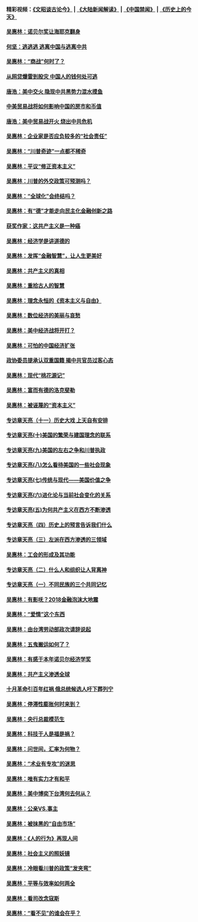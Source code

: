 #### 精彩视频：[《文昭谈古论今》](https://github.com/gfw-breaker/wenzhao/blob/master/README.md?t=01120030) | [《大陆新闻解读》](https://github.com/gfw-breaker/ntdtv-comedy/blob/master/README.md?t=01120030) | [《中国禁闻》](https://github.com/gfw-breaker/ntdtv-news/blob/master/README.md?t=01120030) | [《历史上的今天》](https://github.com/gfw-breaker/today-in-history/blob/master/README.md?t=01120030) 

#### [吴惠林：诺贝尔奖让海耶克翻身](../pages/nsc423/n10890049.md?t=01120030) 

#### [何坚：逃逃逃 逃离中国与逃离中共](../pages/nsc423/n10592891.md?t=01120030) 

#### [吴惠林：“商战”何时了？](../pages/nsc423/n10573558.md?t=01120030) 

#### [从网贷爆雷到股灾 中国人的钱何处可逃](../pages/nsc423/n10572800.md?t=01120030) 

#### [唐浩：美中交火 隐现中共黑势力混水摸鱼](../pages/nsc423/n10544040.md?t=01120030) 

#### [中美贸易战将如何影响中国的房市和币值](../pages/nsc423/n10543697.md?t=01120030) 

#### [唐浩：美中贸易战开火 烧出中共危机](../pages/nsc423/n10540126.md?t=01120030) 

#### [吴惠林：企业家是否应负较多的“社会责任”](../pages/nsc423/n10535022.md?t=01120030) 

#### [吴惠林：“川普奇迹”一点都不稀奇](../pages/nsc423/n10512808.md?t=01120030) 

#### [吴惠林：平议“修正资本主义”](../pages/nsc423/n10495724.md?t=01120030) 

#### [吴惠林：川普的外交政策可预测吗？](../pages/nsc423/n10462387.md?t=01120030) 

#### [吴惠林：“全球化”会终结吗？](../pages/nsc423/n10452838.md?t=01120030) 

#### [吴惠林：有“德”才能走向民主化金融创新之路](../pages/nsc423/n10432292.md?t=01120030) 

#### [获奖作家：这共产主义是一种癌](../pages/nsc423/n10431541.md?t=01120030) 

#### [吴惠林：经济学是讲道德的](../pages/nsc423/n10398014.md?t=01120030) 

#### [吴惠林：发挥“金融智慧”，让人生更美好](../pages/nsc423/n10375019.md?t=01120030) 

#### [吴惠林：共产主义的真相](../pages/nsc423/n10351394.md?t=01120030) 

#### [吴惠林：重拾古人的智慧](../pages/nsc423/n10337691.md?t=01120030) 

#### [吴惠林：理念永恒的《资本主义与自由》](../pages/nsc423/n10316274.md?t=01120030) 

#### [吴惠林：数位经济的美丽与哀愁](../pages/nsc423/n10292946.md?t=01120030) 

#### [吴惠林：美中经济战将开打？](../pages/nsc423/n10258825.md?t=01120030) 

#### [吴惠林：可怕的中国经济扩张](../pages/nsc423/n10219147.md?t=01120030) 

#### [政协委员提承认双重国籍 揭中共官员过客心态](../pages/nsc423/n10208809.md?t=01120030) 

#### [吴惠林：现代“桃花源记”](../pages/nsc423/n10185234.md?t=01120030) 

#### [吴惠林：富而有德的洛克斐勒](../pages/nsc423/n10142264.md?t=01120030) 

#### [吴惠林：被诬蔑的“资本主义”](../pages/nsc423/n10124816.md?t=01120030) 

#### [专访章天亮（十一）历史大戏 上天自有安排](../pages/nsc423/n10094905.md?t=01120030) 

#### [专访章天亮(十)美国的繁荣与建国理念的联系](../pages/nsc423/n10094899.md?t=01120030) 

#### [专访章天亮(九)美国的左右之争和川普执政](../pages/nsc423/n10094889.md?t=01120030) 

#### [专访章天亮(八)怎么看待美国的一些社会现象](../pages/nsc423/n10094857.md?t=01120030) 

#### [专访章天亮(七)传统与现代——美国价值之争](../pages/nsc423/n10093140.md?t=01120030) 

#### [专访章天亮(六)进化论与当前社会变化的关系](../pages/nsc423/n10092036.md?t=01120030) 

#### [专访章天亮(五)为何共产主义在西方不断渗透](../pages/nsc423/n10083620.md?t=01120030) 

#### [专访章天亮（四）历史上的预言告诉我们什么](../pages/nsc423/n10083606.md?t=01120030) 

#### [专访章天亮（三）左派在西方渗透的三领域](../pages/nsc423/n10081115.md?t=01120030) 

#### [吴惠林：工会的形成及其功能](../pages/nsc423/n10080633.md?t=01120030) 

#### [专访章天亮（二）什么人和组织让人背离神](../pages/nsc423/n10076637.md?t=01120030) 

#### [专访章天亮（一）不同民族的三个共同记忆](../pages/nsc423/n10074188.md?t=01120030) 

#### [吴惠林：有影呒？2018金融泡沫大地震](../pages/nsc423/n10040534.md?t=01120030) 

#### [吴惠林：“爱情”这个东西](../pages/nsc423/n10019423.md?t=01120030) 

#### [吴惠林：由台湾劳动部政次请辞说起](../pages/nsc423/n9979679.md?t=01120030) 

#### [吴惠林：五鬼搬运如何了？](../pages/nsc423/n9925338.md?t=01120030) 

#### [吴惠林：有感于本年诺贝尔经济学奖](../pages/nsc423/n9871883.md?t=01120030) 

#### [吴惠林：共产主义渗透全球](../pages/nsc423/n9812748.md?t=01120030) 

#### [十月革命引百年红祸 俄总统候选人吁下葬列宁](../pages/nsc423/n9810182.md?t=01120030) 

#### [吴惠林：停滞性膨胀何时来到？](../pages/nsc423/n9764136.md?t=01120030) 

#### [吴惠林：央行总裁模范生](../pages/nsc423/n9728134.md?t=01120030) 

#### [吴惠林：科技于人是福是祸？](../pages/nsc423/n9672982.md?t=01120030) 

#### [吴惠林：问世间，汇率为何物？](../pages/nsc423/n9621788.md?t=01120030) 

#### [吴惠林：“术业有专攻”的迷思](../pages/nsc423/n9580363.md?t=01120030) 

#### [吴惠林：唯有实力才有和平](../pages/nsc423/n9529599.md?t=01120030) 

#### [吴惠林：美中博奕下台湾何去何从？](../pages/nsc423/n9483598.md?t=01120030) 

#### [吴惠林：公亲VS.事主](../pages/nsc423/n9425637.md?t=01120030) 

#### [吴惠林：被抹黑的“自由市场”](../pages/nsc423/n9351545.md?t=01120030) 

#### [吴惠林：《人的行为》再现人间](../pages/nsc423/n9296339.md?t=01120030) 

#### [吴惠林：社会主义的照妖镜](../pages/nsc423/n9243460.md?t=01120030) 

#### [吴惠林：冷眼看川普的政策“发夹弯”](../pages/nsc423/n9120684.md?t=01120030) 

#### [吴惠林：平等与效率如何两全](../pages/nsc423/n9075430.md?t=01120030) 

#### [吴惠林：看司改念寇斯](../pages/nsc423/n9024915.md?t=01120030) 

#### [吴惠林：“看不见”的谁会在乎？](../pages/nsc423/n8977488.md?t=01120030) 

